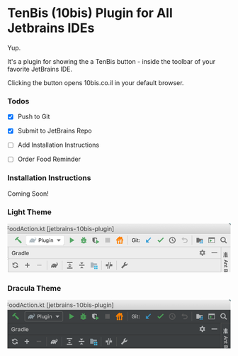 # TenBis (10bis) Plugin for All Jetbrains IDEs


Yup.

It's a plugin for showing the a TenBis button - inside the toolbar of your favorite JetBrains IDE.

Clicking the button opens 10bis.co.il in your default browser.


### Todos
- [x] Push to Git
- [x] Submit to JetBrains Repo
- [ ] Add Installation Instructions
- [ ] Order Food Reminder


### Installation Instructions
Coming Soon!


### Light Theme
![Light Theme](readme/screenshot_light.png)


### Dracula Theme
![Dracula Theme](readme/screenshot_dracula.png)
